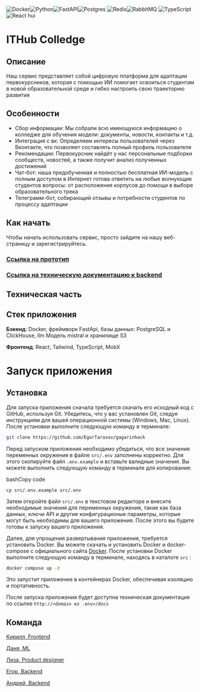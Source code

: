 ![Docker](https://img.shields.io/badge/docker-%230db7ed.svg?style=for-the-badge&logo=docker&logoColor=white)![Python](https://img.shields.io/badge/python-3670A0?style=for-the-badge&logo=python&logoColor=ffdd54)![FastAPI](https://img.shields.io/badge/FastAPI-005571?style=for-the-badge&logo=fastapi)![Postgres](https://img.shields.io/badge/postgres-%23316192.svg?style=for-the-badge&logo=postgresql&logoColor=white)
![Redis](https://img.shields.io/badge/redis-%23DD0031.svg?&style=for-the-badge&logo=redis&logoColor=white)![RabbitMQ](https://img.shields.io/badge/rabbitmq-%23FF6600.svg?&style=for-the-badge&logo=rabbitmq&logoColor=white)
![TypeScript](https://img.shields.io/badge/typescript-%23007ACC.svg?style=for-the-badge&logo=typescript&logoColor=white)
![React](https://img.shields.io/badge/react-%2320232a.svg?style=for-the-badge&logo=react&logoColor=%2361DAFB)
hui
# ITHub Colledge

## Описание 
Наш сервис представляет собой цифровую платформа для адаптации первокурсников,
которая с помощью ИИ помогает освоиться студентам в новой образовательной среде и гибко настроить свою траекторию развития

## Особенности 
- Сбор информации: Мы собрали всю имеющуюся информацию о колледже для обучения модели: документы, новости, контакты и т.д.
- Интеграция с вк: Определяем интересы пользователей через Вконтакте, что позволяет составлять полный профиль пользователя
- Рекомендации: Первокурсник найдёт у нас персональные подборки сообществ, новостей, а также получит анализ полученных достижений
- Чат-бот: наша предобученная и полностью бесплатная ИИ-модель с полным доступом в Интернет готова ответить
на любые волнующие студентов вопросы: от расположения корпусов до помощи в выборе образовательного трека
- Телеграмм-бот, собирающий отзывы и потребности студентов по процессу адаптации

## Как начать 
Чтобы начать использовать сервис, просто зайдите на нашу веб-страницу и зарегистрируйтесь. 

### [Ссылка на прототип](https://dino-misis.ru/)
### [Ссылка на техническую документацию к backend](https://api.larek.tech/docs)


## Техническая  часть

## Стек приложения
__Бэкенд__: Docker, фреймворк FastApi, базы данных: PostgreSQL и ClickHouse, llm Модель mistral и хранилище S3

__Фронтенд__: React, Tailwind, TypeScript, MobX

# Запуск приложения

## Установка 

  
Для запуска приложения сначала требуется скачать его исходный код с GitHub, используя Git. Убедитесь, что у вас установлен Git, следуя инструкциям для вашей операционной системы (Windows, Mac, Linux). После установки выполните следующую команду в терминале:



```bash
git clone https://github.com/EgorTarasov/gagarinhack
```

Перед запуском приложения необходимо убедиться, что все значения переменных окружения в файле `src/.env` заполнены корректно. Для этого скопируйте файл `.env.example` и вставьте валидные значения. Вы можете выполнить следующую команду в терминале для копирования:

bashCopy code

`cp src/.env.example src/.env`

Затем откройте файл `src/.env` в текстовом редакторе и внесите необходимые значения для переменных окружения, такие как база данных, ключи API и другие конфигурационые параметры, которые могут быть необходимы для вашего приложения. После этого вы будете готовы к запуску вашего приложения.

Далее, для упрощения развертывания приложения, требуется установить Docker. Вы можете скачать и установить Docker и docker-compose с официального сайта [Docker](https://www.docker.com/). После установки Docker выполните следующую команду в терминале, находясь в каталоге `src` :

```bash
docker compose up -d
```

Это запустит приложение в контейнерах Docker, обеспечивая изоляцию и портативность.

После запуска приложения будет доступна техническая документация по ссылке `http://<domain из .env>/docs`


## Команда
[Кирилл, Frontend](https://t.me/biskwiq)

[Даня, ML](https://t.me/denmalbas007)

[Лиза, Product designer](https://t.me/lissey_t)

[Егор, Backend](https://t.me/tarasov_egor)

[Андрей, Backend](https://t.me/using_namespace)

